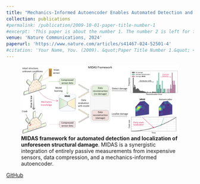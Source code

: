 ```yaml
---
title: "Mechanics-Informed Autoencoder Enables Automated Detection and Localization of Unforeseen Structural Damage"
collection: publications
#permalink: /publication/2009-10-01-paper-title-number-1
#excerpt: 'This paper is about the number 1. The number 2 is left for future work.'
venue: 'Nature Communications, 2024'
paperurl: 'https://www.nature.com/articles/s41467-024-52501-4'
#citation: 'Your Name, You. (2009). &quot;Paper Title Number 1.&quot; <i>Journal 1</i>. 1(1).'
---
```


<figure>
  <img src="/files/publications/MIDAS.png" alt="Description of the image" style="width: 600px;" />
  <figcaption><strong>MIDAS framework for automated detection and localization of unforeseen structural damage</strong>. MIDAS is a synergistic integration of entirely passive measurements from inexpensive sensors, data compression, and a mechanics-informed autoencoder.</figcaption>
</figure>

[GitHub](https://github.com/human-analysis/midas-shm)




